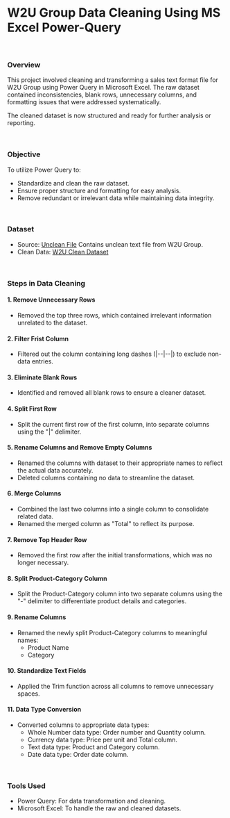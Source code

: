 # W2U Group Data Cleaning Using MS Excel Power-Query

<br>

### Overview
This project involved cleaning and transforming a sales text format file for W2U Group using Power Query in Microsoft Excel. The raw dataset contained inconsistencies, blank rows, unnecessary columns, and formatting issues that were addressed systematically.

The cleaned dataset is now structured and ready for further analysis or reporting.

<BR>

### Objective
To utilize Power Query to:

- Standardize and clean the raw dataset.
- Ensure proper structure and formatting for easy analysis.
- Remove redundant or irrelevant data while maintaining data integrity.

<br>
  
### Dataset
- Source: [Unclean File](https://drive.google.com/file/d/1OvxqjlIN0tCLduibVk2YEs5vnPAGAQPc/view?usp=sharing) Contains unclean text file from W2U Group.
- Clean Data: [W2U Clean Dataset](https://docs.google.com/spreadsheets/d/15sPaC9LjVSF1BoKvpwemtXbiqDOKsnPm/edit?usp=sharing&ouid=100554781607807743501&rtpof=true&sd=true)

<BR>

### Steps in Data Cleaning
#### 1. Remove Unnecessary Rows
- Removed the top three rows, which contained irrelevant information unrelated to the dataset.
#### 2. Filter Frist Column
- Filtered out the column containing long dashes (|--|--|) to exclude non-data entries.
#### 3. Eliminate Blank Rows
- Identified and removed all blank rows to ensure a cleaner dataset.
#### 4. Split First Row
- Split the current first row of the first column, into separate columns using the "|" delimiter.
#### 5. Rename Columns and Remove Empty Columns
- Renamed the columns with dataset to their appropriate names to reflect the actual data accurately.
- Deleted columns containing no data to streamline the dataset.
#### 6. Merge Columns
- Combined the last two columns into a single column to consolidate related data.
- Renamed the merged column as "Total" to reflect its purpose.
#### 7. Remove Top Header Row
- Removed the first row after the initial transformations, which was no longer necessary.
#### 8. Split Product-Category Column
- Split the Product-Category column into two separate columns using the "-" delimiter to differentiate product details and categories.
#### 9. Rename Columns
- Renamed the newly split Product-Category columns to meaningful names:
  - Product Name
  - Category
#### 10. Standardize Text Fields
- Applied the Trim function across all columns to remove unnecessary spaces.
#### 11. Data Type Conversion
- Converted columns to appropriate data types:
  - Whole Number data type: Order number and Quantity column.
  - Currency data type: Price per unit and Total column.
  - Text data type: Product and Category column.
  - Date data type: Order date column.

<br>

### Tools Used
- Power Query: For data transformation and cleaning.
- Microsoft Excel: To handle the raw and cleaned datasets.
